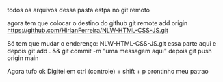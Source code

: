 todos os arquivos dessa pasta estpa no git remoto

agora tem que colocar o destino do github
git remote add origin https://github.com/HirlanFerreira/NLW-HTML-CSS-JS.git

Só tem que mudar o enderenço:
NLW-HTML-CSS-JS.git
essa parte aqui e depois
git add . && git commit -m "uma messagem aqui"
depois
git push origin main

Agora tufo ok
Digitei em ctrl (controle) + shift + p
prontinho meu patrao